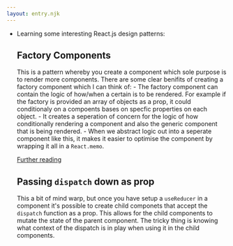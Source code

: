 ```yaml
---
layout: entry.njk
---
```


- Learning some interesting React.js design patterns:
  ## Factory Components
  This is a pattern whereby you create a component which sole purpose is to render more components. There are some clear benifits of creating a factory component which I can think of:
      - The factory component can contain the logic of how/when a certain is to be rendered. For example if the factory is provided an array of objects as a prop, it could conditionaly on a compoents bases on specfic properties on each object.
      - It creates a seperation of concern for the logic of how conditionally rendering a component and also the generic component that is being rendered. 
      - When we abstract logic out into a seperate component like this, it makes it easier to optimise the component by wrapping it all in a `React.memo`.
  
  [Further reading](https://blog.bitsrc.io/react-js-with-factory-pattern-building-complex-ui-with-ease-fe6db29ab1c1)
  
  ## Passing `dispatch` down as prop
  This a bit of mind warp, but once you have setup a `useReducer` in a component it's possible to create child componets that accept the `dispatch` function as a prop. This allows for the child components to mutate the state of the parent component. The tricky thing is knowing what context of the dispatch is in play when using it in the child components.
